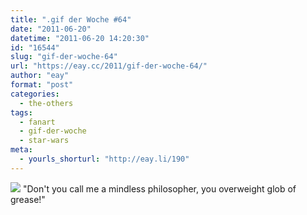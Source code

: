 ```yaml
---
title: ".gif der Woche #64"
date: "2011-06-20"
datetime: "2011-06-20 14:20:30"
id: "16544"
slug: "gif-der-woche-64"
url: "https://eay.cc/2011/gif-der-woche-64/"
author: "eay"
format: "post"
categories:
  - the-others
tags:
  - fanart
  - gif-der-woche
  - star-wars
meta:
  - yourls_shorturl: "http://eay.li/190"
---
```


![](https://eay.cc/uploads/2011/r2_and_c3po.gif) "Don't you call me a mindless philosopher, you overweight glob of grease!"
